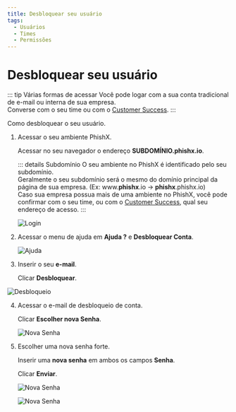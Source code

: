 ```yaml
---
title: Desbloquear seu usuário
tags:
  - Usuários
  - Times
  - Permissões
---
```

# Desbloquear seu usuário

::: tip Várias formas de acessar
Você pode logar com a sua conta tradicional de e-mail ou interna de sua empresa.<br>
Converse com o seu time ou com o [Customer Success](mailto:cs@phishx.io).
:::

Como desbloquear o seu usuário.

1. Acessar o seu ambiente PhishX.

   Acessar no seu navegador o endereço **SUBDOMÍNIO.phishx.io**.

   ::: details Subdomínio
   O seu ambiente no PhishX é identificado pelo seu subdomínio.<br>
   Geralmente o seu subdomínio será o mesmo do domínio principal da página de sua empresa. (Ex: www.**phishx**.io -> **phishx**.phishx.io)<br>
   Caso sua empresa possua mais de uma ambiente no PhishX, você pode confirmar com o seu time, ou com o [Customer Success](mailto:cs@phishx.io), qual seu endereço de acesso.
   :::

   ![Login](https://cdn.phishx.io/phishx-docs/images/phishx_login_01.webp)

2. Acessar o menu de ajuda em **Ajuda ?** e **Desbloquear Conta**.

   ![Ajuda](https://cdn.phishx.io/phishx-docs/images/phishx_login_help_01.webp)

3. Inserir o seu **e-mail**.

   Clicar **Desbloquear**.

  ![Desbloqueio](https://cdn.phishx.io/phishx-docs/images/phishx_login_help_03_unlock.webp)

4. Acessar o e-mail de desbloqueio de conta.

   Clicar **Escolher nova Senha**.

   ![Nova Senha](https://cdn.phishx.io/phishx-docs/images/phishx_login_unlock_02.webp)

5. Escolher uma nova senha forte.

   Inserir uma **nova senha** em ambos os campos **Senha**.

   Clicar **Enviar**.

   ![Nova Senha](https://cdn.phishx.io/phishx-docs/images/phishx_login_first_access_03.webp)

   ![Nova Senha](https://cdn.phishx.io/phishx-docs/images/phishx_login_first_access_04.webp)
